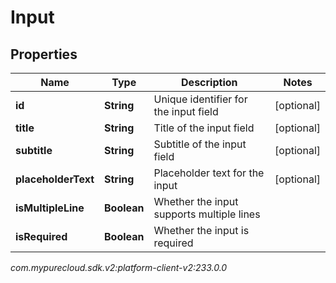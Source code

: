 # Input


## Properties

| Name | Type | Description | Notes |
| ------------ | ------------- | ------------- | ------------- |
| **id** | **String** | Unique identifier for the input field |  [optional] |
| **title** | **String** | Title of the input field |  [optional] |
| **subtitle** | **String** | Subtitle of the input field |  [optional] |
| **placeholderText** | **String** | Placeholder text for the input |  [optional] |
| **isMultipleLine** | **Boolean** | Whether the input supports multiple lines |  |
| **isRequired** | **Boolean** | Whether the input is required |  |




_com.mypurecloud.sdk.v2:platform-client-v2:233.0.0_

